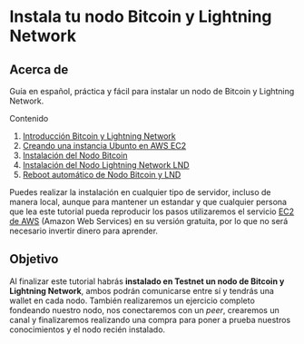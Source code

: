 # Instala tu nodo Bitcoin y Lightning Network

## Acerca de

Guía en español, práctica y fácil para instalar un nodo de Bitcoin y Lightning Network.

Contenido

1. [Introducción Bitcoin y Lightning Network](/1-introduccion-bitcoin-y-lightning-network.md)
2. [Creando una instancia Ubunto en AWS EC2](/2-creando-una-instancia-ubunto-en-aws-ec2.md)
3. [Instalación del Nodo Bitcoin](/3-instalacion-del-nodo-bitcoin.md)
4. [Instalación del Nodo Lightning Network LND](/4-instalacion-del-nodo-lightning-network.md)
5. [Reboot automático de Nodo Bitcoin y LND](/5-reboot-de-nodos.md)
<!-- 6. [Fondeo y pago de factura con tu nodo LND](#fund) -->
<!-- 7. [Conclusiones](#fund) -->

Puedes realizar la instalación en cualquier tipo de servidor, incluso de manera local, aunque para mantener un estandar y que cualquier persona que lea este tutorial pueda reproducir los pasos utilizaremos el servicio [EC2 de AWS](https://aws.amazon.com/es/ec2/) (Amazon Web Services) en su versión gratuita, por lo que no será necesario invertir dinero para aprender.

## Objetivo

Al finalizar este tutorial habrás **instalado en Testnet un nodo de Bitcoin y Lightning Network**, ambos podrán comunicarse entre sí y tendrás una wallet en cada nodo. También realizaremos un ejercicio completo fondeando nuestro nodo, nos conectaremos con un *peer*, crearemos un canal y finalizaremos realizando una compra para poner a prueba nuestros conocimientos y el nodo recién instalado.